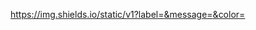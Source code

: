 [https://img.shields.io/static/v1?label=<LABEL>&message=<MESSAGE>&color=<COLOR>](https://img.shields.io/static/v1?label=<LABEL>&message=<MESSAGE>&color=<COLOR>)
